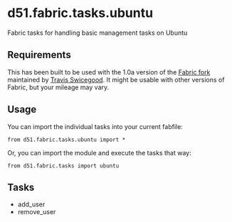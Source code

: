 d51.fabric.tasks.ubuntu
=======================
Fabric tasks for handling basic management tasks on Ubuntu


Requirements
------------
This has been built to be used with the 1.0a version of the [Fabric fork][]
maintained by [Travis Swicegood][].  It might be usable with other versions of
Fabric, but your mileage may vary.


Usage
-----
You can import the individual tasks into your current fabfile:

    from d51.fabric.tasks.ubuntu import *

Or, you can import the module and execute the tasks that way:

    from d51.fabric.tasks import ubuntu


Tasks
-----
* add\_user
* remove\_user


[Fabric fork]: http://github.com/tswicegood/fabric
[Travis Swicegood]: http://www.travisswicegood/

